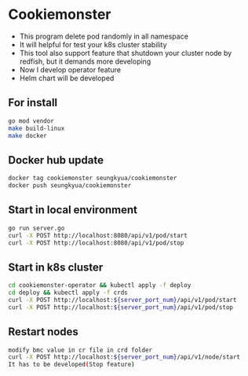 # Cookiemonster
 
 
 * This program delete pod randomly in all namespace
 * It will helpful for test your k8s cluster stability
 * This tool also support feature that shutdown your cluster node by redfish, but it demands more developing
 * Now I develop operator feature
 * Helm chart will be developed

## For install
```sh 
go mod vendor  
make build-linux  
make docker 
```

## Docker hub update 
```sh
docker tag cookiemonster seungkyua/cookiemonster  
docker push seungkyua/cookiemonster  
```

## Start in local environment  
```sh
go run server.go  
curl -X POST http://localhost:8080/api/v1/pod/start  
curl -X POST http://localhost:8080/api/v1/pod/stop  
```

## Start in k8s cluster
```sh
cd cookiemonster-operator && kubectl apply -f deploy
cd deploy && kubectl apply -f crds
curl -X POST http://localhost:${server_port_num}/api/v1/pod/start
curl -X POST http://localhost:${server_port_num}/api/v1/pod/stop
```
## Restart nodes
```sh
modify bmc value in cr file in crd folder 
curl -X POST http://localhost:${server_port_num}/api/v1/node/start
It has to be developed(Stop feature)
```
